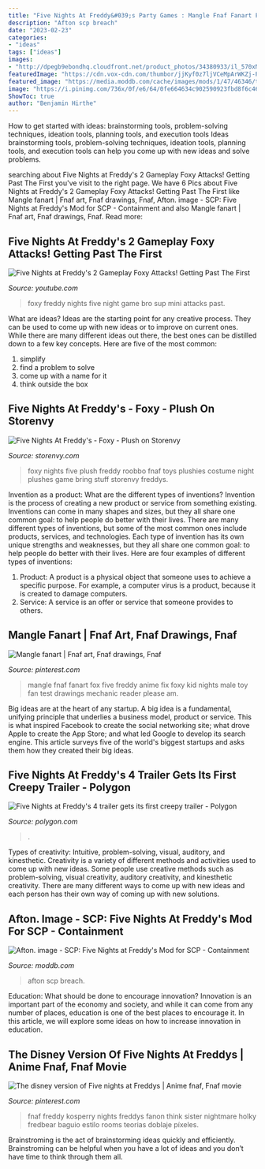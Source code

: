 ```yaml
---
title: "Five Nights At Freddy&#039;s Party Games : Mangle Fnaf Fanart Fox Five Freddy Anime Fix Foxy Kid Nights Male Toy Fan Test Drawings Mechanic Reader Please Am"
description: "Afton scp breach"
date: "2023-02-23"
categories:
- "ideas"
tags: ["ideas"]
images:
- "http://dpegb9ebondhq.cloudfront.net/product_photos/34380933/il_570xN.742863372_gezv_large.jpg"
featuredImage: "https://cdn.vox-cdn.com/thumbor/jjKyf0z7ljVCeMpArWKZj-PVfyM=/0x54:1459x875/1600x900/cdn.vox-cdn.com/uploads/chorus_image/image/46734490/5nights4.0.0.jpg"
featured_image: "https://media.moddb.com/cache/images/mods/1/47/46346/thumb_620x2000/Screenshot_1467.png"
image: "https://i.pinimg.com/736x/0f/e6/64/0fe664634c902590923fbd8f6c46457a--mangle-fanart-the-kid.jpg"
ShowToc: true
author: "Benjamin Hirthe"
---
```



How to get started with ideas: brainstorming tools, problem-solving techniques, ideation tools, planning tools, and execution tools
Ideas brainstorming tools, problem-solving techniques, ideation tools, planning tools, and execution tools can help you come up with new ideas and solve problems.

	

		
searching about Five Nights at Freddy&#039;s 2 Gameplay Foxy Attacks! Getting Past The First you've visit to the right page. We have 6 Pics about Five Nights at Freddy&#039;s 2 Gameplay Foxy Attacks! Getting Past The First like Mangle fanart | Fnaf art, Fnaf drawings, Fnaf, Afton. image - SCP: Five Nights at Freddy&#039;s Mod for SCP - Containment and also Mangle fanart | Fnaf art, Fnaf drawings, Fnaf. Read more:
		
    
## Five Nights At Freddy&#039;s 2 Gameplay Foxy Attacks! Getting Past The First

<img loading=lazy src="http://i.ytimg.com/vi/4n7WqtSqNVw/maxresdefault.jpg" onerror="this.onerror=null;this.src='https://tse1.mm.bing.net/th?id=OIP.lrTpEf77c307KJliC6lTRQHaEK&amp;pid=15.1';" alt="Five Nights at Freddy&#039;s 2 Gameplay Foxy Attacks! Getting Past The First">

_Source: youtube.com_

>foxy freddy nights five night game bro sup mini attacks past. 

	

What are ideas?
Ideas are the starting point for any creative process. They can be used to come up with new ideas or to improve on current ones. While there are many different ideas out there, the best ones can be distilled down to a few key concepts. Here are five of the most common:
1. simplify
2. find a problem to solve
3. come up with a name for it
4. think outside the box

    
## Five Nights At Freddy&#039;s - Foxy - Plush On Storenvy

<img loading=lazy src="http://dpegb9ebondhq.cloudfront.net/product_photos/34380933/il_570xN.742863372_gezv_large.jpg" onerror="this.onerror=null;this.src='https://tse1.mm.bing.net/th?id=OIP.9KyW8EnnBOq_ij-bSE32uwHaLF&amp;pid=15.1';" alt="Five Nights At Freddy&#039;s - Foxy - Plush on Storenvy">

_Source: storenvy.com_

>foxy nights five plush freddy roobbo fnaf toys plushies costume night plushes game bring stuff storenvy freddys. 

	

Invention as a product: What are the different types of inventions?
Invention is the process of creating a new product or service from something existing. Inventions can come in many shapes and sizes, but they all share one common goal: to help people do better with their lives. 
There are many different types of inventions, but some of the most common ones include products, services, and technologies. Each type of invention has its own unique strengths and weaknesses, but they all share one common goal: to help people do better with their lives. 
Here are four examples of different types of inventions: 
1) Product: A product is a physical object that someone uses to achieve a specific purpose. For example, a computer virus is a product, because it is created to damage computers. 
2) Service: A service is an offer or service that someone provides to others.

    
## Mangle Fanart | Fnaf Art, Fnaf Drawings, Fnaf

<img loading=lazy src="https://i.pinimg.com/736x/0f/e6/64/0fe664634c902590923fbd8f6c46457a--mangle-fanart-the-kid.jpg" onerror="this.onerror=null;this.src='https://tse1.mm.bing.net/th?id=OIP.yPDwTai4dOxCNeIPdmEIZwHaKg&amp;pid=15.1';" alt="Mangle fanart | Fnaf art, Fnaf drawings, Fnaf">

_Source: pinterest.com_

>mangle fnaf fanart fox five freddy anime fix foxy kid nights male toy fan test drawings mechanic reader please am. 

	

Big ideas are at the heart of any startup. A big idea is a fundamental, unifying principle that underlies a business model, product or service. This is what inspired Facebook to create the social networking site; what drove Apple to create the App Store; and what led Google to develop its search engine. This article surveys five of the world's biggest startups and asks them how they created their big ideas.

    
## Five Nights At Freddy&#039;s 4 Trailer Gets Its First Creepy Trailer - Polygon

<img loading=lazy src="https://cdn.vox-cdn.com/thumbor/jjKyf0z7ljVCeMpArWKZj-PVfyM=/0x54:1459x875/1600x900/cdn.vox-cdn.com/uploads/chorus_image/image/46734490/5nights4.0.0.jpg" onerror="this.onerror=null;this.src='https://tse4.mm.bing.net/th?id=OIP.VNiMZ9uAlt7QgXrojWzZFAHaEK&amp;pid=15.1';" alt="Five Nights at Freddy&#039;s 4 trailer gets its first creepy trailer - Polygon">

_Source: polygon.com_

>. 

	

Types of creativity: Intuitive, problem-solving, visual, auditory, and kinesthetic.
Creativity is a variety of different methods and activities used to come up with new ideas. Some people use creative methods such as problem-solving, visual creativity, auditory creativity, and kinesthetic creativity. There are many different ways to come up with new ideas and each person has their own way of coming up with new solutions.

    
## Afton. Image - SCP: Five Nights At Freddy&#039;s Mod For SCP - Containment

<img loading=lazy src="https://media.moddb.com/cache/images/mods/1/47/46346/thumb_620x2000/Screenshot_1467.png" onerror="this.onerror=null;this.src='https://tse4.mm.bing.net/th?id=OIP.ylQevgm9kGwZgCUL-6kglAHaEK&amp;pid=15.1';" alt="Afton. image - SCP: Five Nights at Freddy&#039;s Mod for SCP - Containment">

_Source: moddb.com_

>afton scp breach. 

	

Education: What should be done to encourage innovation?
Innovation is an important part of the economy and society, and while it can come from any number of places, education is one of the best places to encourage it. In this article, we will explore some ideas on how to increase innovation in education.

    
## The Disney Version Of Five Nights At Freddys | Anime Fnaf, Fnaf Movie

<img loading=lazy src="https://i.pinimg.com/736x/0f/3e/b2/0f3eb28fa96140ecbc48a91499c42a7f.jpg" onerror="this.onerror=null;this.src='https://tse2.mm.bing.net/th?id=OIP.36A6D587yFBIGaN2fFVX4gHaK3&amp;pid=15.1';" alt="The disney version of Five nights at Freddys | Anime fnaf, Fnaf movie">

_Source: pinterest.com_

>fnaf freddy kosperry nights freddys fanon think sister nightmare holky fredbear baguio estilo rooms teorias doblaje píxeles. 

	

Brainstroming is the act of brainstorming ideas quickly and efficiently. Brainstroming can be helpful when you have a lot of ideas and you don’t have time to think through them all.

